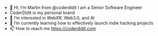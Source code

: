 - 👋 Hi, I’m Martin from @coderdidit I am a Senior Software Engineer
- CoderDidit is my personal brand
- 👀 I’m interested in WebXR, Web3.0, and AI
- 🌱 I’m currently learning how to effectively launch indie hacking projects
- 📫 How to reach me https://coderdidit.com

<!---
coderdidit/coderdidit is a ✨ special ✨ repository because its `README.md` (this file) appears on your GitHub profile.
You can click the Preview link to take a look at your changes.
--->
